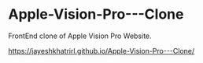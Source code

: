 # Apple-Vision-Pro---Clone
FrontEnd clone of Apple Vision Pro Website.

https://jayeshkhatrirl.github.io/Apple-Vision-Pro---Clone/
